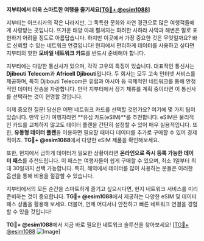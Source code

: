 **지부티에서 더욱 스마트한 여행을 즐기세요[[TG💪+ @esim1088](https://t.me/s/esim1088)]**

지부티는 아프리카의 작은 나라지만, 그 독특한 문화와 자연 경관으로 많은 여행객들에게 사랑받는 곳입니다. 뜨거운 태양 아래 펼쳐지는 화려한 사하라 사막과 해변은 말로 표현하기 어려울 정도로 아름답습니다. 하지만 이곳에서 가장 중요한 것은 무엇일까요? 바로 신뢰할 수 있는 네트워크 연결입니다! 현지에서 편리하게 데이터를 사용하고 싶다면 지부티의 핫한 **모바일 네트워크 카드**를 반드시 준비해야 합니다.

지부티에는 다양한 통신사가 있으며, 각각 고유의 특징이 있습니다. 대표적인 통신사는 **Djibouti Telecom**과 **Africell Djibouti**입니다. 두 회사는 모두 고속 인터넷 서비스를 제공하며, 특히 Djibouti Telecom은 유럽과 아시아 등 국제적인 네트워크를 통해 안정적인 데이터 전송을 자랑합니다. 만약 지부티에서 장기 체류를 계획 중이라면 이 통신사를 선택하는 것이 현명할 것입니다.

이제 중요한 질문! 당신은 어떤 네트워크 카드를 선택할 것인가요? 여기에 몇 가지 팁이 있습니다. 만약 단기 여행자라면 **유심 카드(eSIM)**를 추천합니다. eSIM은 물리적인 카드를 교체하지 않고도 데이터 플랜을 간단히 설정할 수 있어 매우 실용적입니다. 또한, **유동형 데이터 플랜**을 이용하면 필요할 때마다 데이터를 추가로 구매할 수 있어 경제적이죠. **TG💪+ @esim1088**에서 다양한 eSIM 제품을 확인해보세요.

또한, 현지에서 급하게 데이터가 필요한 상황이라면 **온라인으로 즉시 등록 가능한 데이터 패스**를 추천드립니다. 이 패스는 여행자들이 쉽게 구매할 수 있으며, 최소 1일부터 최대 30일까지 선택 가능합니다. 특히, 해외에서 데이터를 많이 사용하는 분들은 이러한 옵션을 통해 비용을 절감할 수 있습니다.

지부티에서의 모든 순간을 스마트하게 즐기고 싶으시다면, 현지 네트워크 서비스를 미리 준비하는 것이 중요합니다. **TG💪+ @esim1088**에서 제공하는 다양한 eSIM 및 데이터 패스 상품을 활용해 보세요. 더불어, 언제 어디서나 안전하고 빠른 네트워크 연결을 경험할 수 있을 것입니다!

**TG💪+ @esim1088**에서 지금 바로 필요한 네트워크 솔루션을 찾아보세요! [[TG💪+ @esim1088](https://t.me/s/esim1088) ![Image](https://i.postimg.cc/Y0z9fWf4/image.png)]